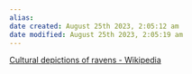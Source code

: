 ```yaml
---
alias: 
date created: August 25th 2023, 2:05:12 am
date modified: August 25th 2023, 2:05:19 am
---
```

[Cultural depictions of ravens - Wikipedia](https://en.wikipedia.org/wiki/Cultural_depictions_of_ravens)
